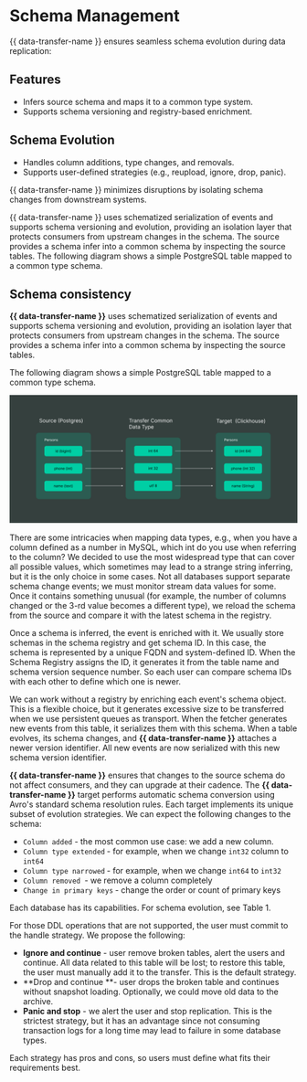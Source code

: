 # Schema Management

{{ data-transfer-name }} ensures seamless schema evolution during data replication:

## Features
- Infers source schema and maps it to a common type system.
- Supports schema versioning and registry-based enrichment.

## Schema Evolution
- Handles column additions, type changes, and removals.
- Supports user-defined strategies (e.g., reupload, ignore, drop, panic).

{{ data-transfer-name }} minimizes disruptions by isolating schema changes from downstream systems.

{{ data-transfer-name }} uses schematized serialization of events and supports schema versioning and evolution, providing an isolation layer that protects consumers from upstream changes in the schema. The source provides a schema infer into a common schema by inspecting the source tables.
The following diagram shows a simple PostgreSQL table mapped to a common type schema.

## Schema consistency

**{{ data-transfer-name }}** uses schematized serialization of events and supports schema versioning and evolution, providing an isolation layer that protects consumers from upstream changes in the schema. The source provides a schema infer into a common schema by inspecting the source tables.

The following diagram shows a simple PostgreSQL table mapped to a common type schema.

![alt_text](../_assets/schema_consistency.png "image_tooltip")


There are some intricacies when mapping data types, e.g., when you have a column defined as a number in MySQL, which int do you use when referring to the column? We decided to use the most widespread type that can cover all possible values, which sometimes may lead to a strange string inferring, but it is the only choice in some cases. Not all databases support separate schema change events; we must monitor stream data values for some. Once it contains something unusual (for example, the number of columns changed or the 3-rd value becomes a different type), we reload the schema from the source and compare it with the latest schema in the registry.

Once a schema is inferred, the event is enriched with it. We usually store schemas in the schema registry and get schema ID. In this case, the schema is represented by a unique FQDN and system-defined ID. When the Schema Registry assigns the ID, it generates it from the table name and schema version sequence number. So each user can compare schema IDs with each other to define which one is newer.

We can work without a registry by enriching each event's schema object. This is a flexible choice, but it generates excessive size to be transferred when we use persistent queues as transport. When the fetcher generates new events from this table, it serializes them with this schema. When a table evolves, its schema changes, and **{{ data-transfer-name }}** attaches a newer version identifier. All new events are now serialized with this new schema version identifier.

**{{ data-transfer-name }}** ensures that changes to the source schema do not affect consumers, and they can upgrade at their cadence. The **{{ data-transfer-name }}** target performs automatic schema conversion using Avro's standard schema resolution rules. Each target implements its unique subset of evolution strategies. We can expect the following changes to the schema:

* `Column added` - the most common use case: we add a new column.
* <code>Column type extended</code><strong> </strong>- for example, when we change <code>int32</code> column to <code>int64</code>
* <code>Column type narrowed</code><strong> </strong>- for example, when we change <code>int64</code> to <code>int32</code>
* <code>Column removed </code>- we remove a column completely
* <code>Change in primary keys</code><strong> </strong>- change the order or count of primary keys

Each database has its capabilities. For schema evolution, see Table 1.

For those DDL operations that are not supported, the user must commit to the handle strategy. We propose the following:

* **Ignore and continue** - user remove broken tables, alert the users and continue. All data related to this table will be lost; to restore this table, the user must manually add it to the transfer. This is the default strategy.
* **Drop and continue **- user drops the broken table and continues without snapshot loading. Optionally, we could move old data to the archive.
* **Panic and stop** - we alert the user and stop replication. This is the strictest strategy, but it has an advantage since not consuming transaction logs for a long time may lead to failure in some database types.

Each strategy has pros and cons, so users must define what fits their requirements best.
